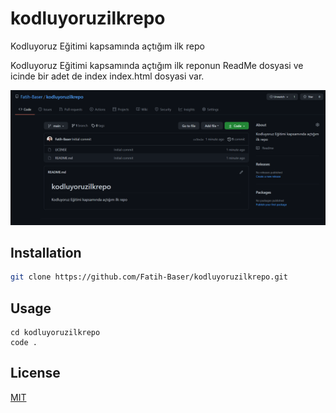 # kodluyoruzilkrepo
Kodluyoruz Eğitimi kapsamında açtığım ilk repo


Kodluyoruz Eğitimi kapsamında açtığım ilk reponun ReadMe dosyasi ve icinde bir adet de index index.html dosyasi var.

  

![Proje secrenshot](https://github.com/Fatih-Baser/kodluyoruzilkrepo/blob/main/resim.PNG)
  

## Installation

```bash
git clone https://github.com/Fatih-Baser/kodluyoruzilkrepo.git
```

## Usage


```linux
cd kodluyoruzilkrepo
code .
```


## License

[MIT](https://choosealicense.com/licenses/mit/)
